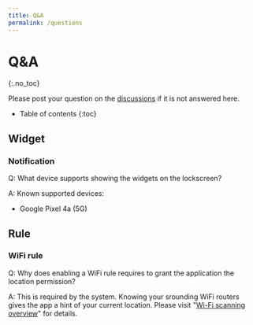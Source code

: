 ```yaml
---
title: Q&A
permalink: /questions
---
```


# Q&A
{:.no_toc}

Please post your question on the [discussions](https://github.com/dsoutw/dWidgets-Android/discussions) if it is not answered here.

* Table of contents
{:toc}

## Widget

### Notification

Q: What device supports showing the widgets on the lockscreen?

A: Known supported devices:
* Google Pixel 4a (5G)

## Rule

### WiFi rule

Q: Why does enabling a WiFi rule requires to grant the application the location permission?

A: This is required by the system. Knowing your srounding WiFi routers gives the app a hint of your current location. Please visit "[Wi-Fi scanning overview](https://developer.android.com/develop/connectivity/wifi/wifi-scan#wifi-scan-permissions)" for details.